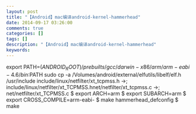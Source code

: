 ```yaml
---
layout: post
title: "【Android】mac编译android-kernel-hammerhead"
date: 2014-09-17 03:26:00 
comments: true
categories: []
tags: []
description: "【Android】mac编译android-kernel-hammerhead"
keywords: 
---
```



 
 
 export PATH=$(ANDROID_ROOT)/prebuilts/gcc/darwin-x86/arm/arm-eabi-4.6/bin:$PATH
 sudo cp -a /Volumes/android/external/elfutils/libelf/elf.h /usr/include
include/linux/netfilter/xt_tcpmss.h ->; include/linux/netfilter/xt_TCPMSS.hnet/netfilter/xt_tcpmss.c ->; net/netfilter/xt_TCPMSS.c
 $ export ARCH=arm
$ export SUBARCH=arm
$ export CROSS_COMPILE=arm-eabi-
$ make hammerhead_defconfig
$ make
 
 
 
  
  
 



